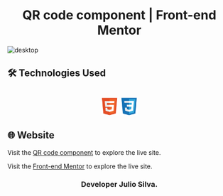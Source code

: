 # <h1 align="center">QR code component | Front-end Mentor</h1>

![desktop](https://github.com/user-attachments/assets/e7147135-6827-4195-b13f-7897354acc52)



## 🛠 Technologies Used
<div align="center" style="display: inline_block"><br>
  <img alt="HTML" width="40" src="https://raw.githubusercontent.com/devicons/devicon/master/icons/html5/html5-original.svg">
  <img alt="CSS" width="40" src="https://raw.githubusercontent.com/devicons/devicon/master/icons/css3/css3-original.svg">
</div>

## 🌐 Website
Visit the [QR code component](https://age-calculator-app-two-blush.vercel.app/) to explore the live site.

Visit the [Front-end Mentor](https://www.frontendmentor.io/) to explore the live site.

### <p align="center">Developer Julio Silva.</p>
